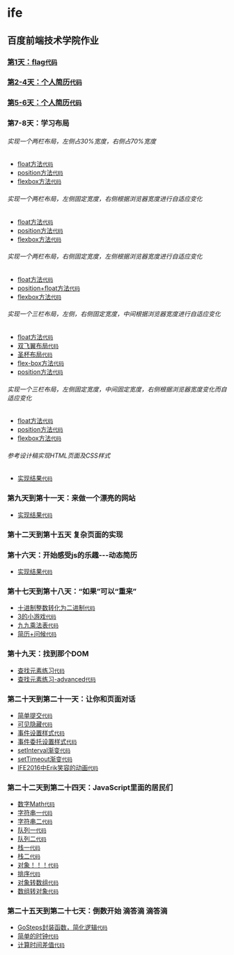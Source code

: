 # ife
## 百度前端技术学院作业

### [第1天：flag](http://htmlpreview.github.io/?https://github.com/xszi/ife/blob/master/1th/class1_flag.html)[`代码`](https://github.com/xszi/ife/blob/master/1th/class1_flag.html)

### [第2-4天：个人简历](http://htmlpreview.github.io/?https://github.com/xszi/ife/blob/master/2_4th/class2-4_resume.html)[`代码`](https://github.com/xszi/ife/blob/master/2_4th/class2-4_resume.html)
### [第5-6天：个人简历](http://htmlpreview.github.io/?https://github.com/xszi/ife/blob/master/5_6th/class5-6_resume.html)[`代码`](https://github.com/xszi/ife/blob/master/5_6th/class5-6_resume.html)

### 第7-8天：学习布局

###### 实现一个两栏布局，左侧占30%宽度，右侧占70%宽度
* [float方法](http://htmlpreview.github.io/?https://github.com/xszi/ife/blob/master/20180524_layout1_1.html)[`代码`](https://github.com/xszi/ife/blob/master/20180524_layout1_1.html)
* [position方法](http://htmlpreview.github.io/?https://github.com/xszi/ife/blob/master/20180524_layout1_2.html)[`代码`](https://github.com/xszi/ife/blob/master/20180524_layout1_2.html)
* [flexbox方法](http://htmlpreview.github.io/?https://github.com/xszi/ife/blob/master/20180524_layout1_3.html)[`代码`](https://github.com/xszi/ife/blob/master/20180524_layout1_3.html)

###### 实现一个两栏布局，左侧固定宽度，右侧根据浏览器宽度进行自适应变化
* [float方法](http://htmlpreview.github.io/?https://github.com/xszi/ife/blob/master/20180524_layout2_1.html)[`代码`](https://github.com/xszi/ife/blob/master/20180524_layout2_1.html)
* [position方法](http://htmlpreview.github.io/?https://github.com/xszi/ife/blob/master/20180524_layout2_2.html)[`代码`](https://github.com/xszi/ife/blob/master/20180524_layout2_2.html)
* [flexbox方法](http://htmlpreview.github.io/?https://github.com/xszi/ife/blob/master/20180524_layout2_3.html)[`代码`](https://github.com/xszi/ife/blob/master/20180524_layout2_3.html)

###### 实现一个两栏布局，右侧固定宽度，左侧根据浏览器宽度进行自适应变化
* [float方法](http://htmlpreview.github.io/?https://github.com/xszi/ife/blob/master/20180525_layout3_1.html)[`代码`](https://github.com/xszi/ife/blob/master/20180525_layout3_1.html)
* [position+float方法](http://htmlpreview.github.io/?https://github.com/xszi/ife/blob/master/20180525_layout3_2.html)[`代码`](https://github.com/xszi/ife/blob/master/20180525_layout3_2.html)
* [flexbox方法](http://htmlpreview.github.io/?https://github.com/xszi/ife/blob/master/20180525_layout3_3.html)[`代码`](https://github.com/xszi/ife/blob/master/20180525_layout3_3.html)

###### 实现一个三栏布局，左侧，右侧固定宽度，中间根据浏览器宽度进行自适应变化
* [float方法](http://htmlpreview.github.io/?https://github.com/xszi/ife/blob/master/20180525_layout4_1.html)[`代码`](https://github.com/xszi/ife/blob/master/20180525_layout4_1.html)
* [双飞翼布局](http://htmlpreview.github.io/?https://github.com/xszi/ife/blob/master/20180525_layout4_2.html)[`代码`](https://github.com/xszi/ife/blob/master/20180525_layout4_2.html)
* [圣杯布局](http://htmlpreview.github.io/?https://github.com/xszi/ife/blob/master/20180525_layout4_3.html)[`代码`](https://github.com/xszi/ife/blob/master/20180525_layout4_3.html)
* [flex-box方法](http://htmlpreview.github.io/?https://github.com/xszi/ife/blob/master/20180525_layout4_4.html)[`代码`](https://github.com/xszi/ife/blob/master/20180525_layout4_4.html)
* [position方法](http://htmlpreview.github.io/?https://github.com/xszi/ife/blob/master/20180525_layout4_5.html)[`代码`](https://github.com/xszi/ife/blob/master/20180525_layout4_5.html)

###### 实现一个三栏布局，左侧固定宽度，中间固定宽度，右侧根据浏览器宽度变化而自适应变化
* [float方法](http://htmlpreview.github.io/?https://github.com/xszi/ife/blob/master/20180525_layout5_1.html)[`代码`](https://github.com/xszi/ife/blob/master/20180525_layout5_1.html)
* [position方法](http://htmlpreview.github.io/?https://github.com/xszi/ife/blob/master/20180525_layout5_2.html)[`代码`](https://github.com/xszi/ife/blob/master/20180525_layout5_2.html)
* [flexbox方法](http://htmlpreview.github.io/?https://github.com/xszi/ife/blob/master/20180525_layout5_3.html)[`代码`](https://github.com/xszi/ife/blob/master/20180525_layout5_3.html)

######  参考设计稿实现HTML页面及CSS样式
* [实现结果](http://htmlpreview.github.io/?https://github.com/xszi/ife/blob/master/20180527_layout6.html)[`代码`](https://github.com/xszi/ife/blob/master/20180527_layout6.html)

### 第九天到第十一天：来做一个漂亮的网站
* [实现结果](http://htmlpreview.github.io/?https://github.com/xszi/ife/blob/master/20180528web.html)[`代码`](https://github.com/xszi/ife/blob/master/20180528web.html)

### 第十二天到第十五天 复杂页面的实现

### 第十六天：开始感受js的乐趣---动态简历
* [实现结果](http://htmlpreview.github.io/?https://github.com/xszi/ife/blob/master/resume.html)[`代码`](https://github.com/xszi/ife/blob/master/resume.html)

### 第十七天到第十八天：“如果”可以“重来”
* [十进制整数转化为二进制](http://htmlpreview.github.io/?https://github.com/xszi/ife/blob/master/dec2bin.html)[`代码`](https://github.com/xszi/ife/blob/master/dec2bin.html)
* [3的小游戏](http://htmlpreview.github.io/?https://github.com/xszi/ife/blob/master/game-of-three.html)[`代码`](https://github.com/xszi/ife/blob/master/game-of-three.html)
* [九九乘法表](http://htmlpreview.github.io/?https://github.com/xszi/ife/blob/master/9x9table.html)[`代码`](https://github.com/xszi/ife/blob/master/9x9table.html)
* [简历+问候](http://htmlpreview.github.io/?https://github.com/xszi/ife/blob/master/resume_greet.html)[`代码`](https://github.com/xszi/ife/blob/master/resume_greet.html)

### 第十九天：找到那个DOM
* [查找元素练习](http://htmlpreview.github.io/?https://github.com/xszi/ife/blob/master/find-element.html)[`代码`](https://github.com/xszi/ife/blob/master/find-element.html)
* [查找元素练习-advanced](http://htmlpreview.github.io/?https://github.com/xszi/ife/blob/master/find-element-advanced.html)[`代码`](https://github.com/xszi/ife/blob/master/find-element-advanced.html)

### 第二十天到第二十一天：让你和页面对话
* [简单提交](http://htmlpreview.github.io/?https://github.com/xszi/ife/blob/master/simplesubmit.html)[`代码`](https://github.com/xszi/ife/blob/master/simplesubmit.html)
* [可见隐藏](http://htmlpreview.github.io/?https://github.com/xszi/ife/blob/master/vishidden.html)[`代码`](https://github.com/xszi/ife/blob/master/vishidden.html)
* [事件设置样式](http://htmlpreview.github.io/?https://github.com/xszi/ife/blob/master/eventstyle.html)[`代码`](https://github.com/xszi/ife/blob/master/eventstyle.html)
* [事件委托设置样式](http://htmlpreview.github.io/?https://github.com/xszi/ife/blob/master/eventstyledelegate.html)[`代码`](https://github.com/xszi/ife/blob/master/eventstyledelegate.html)
* [setInterval渐变](http://htmlpreview.github.io/?https://github.com/xszi/ife/blob/master/intervalout.html)[`代码`](https://github.com/xszi/ife/blob/master/intervalout.html)
* [setTimeout渐变](http://htmlpreview.github.io/?https://github.com/xszi/ife/blob/master/settimeout.html)[`代码`](https://github.com/xszi/ife/blob/master/settimeout.html)
* [IFE2016中Erik笑容的动画](http://htmlpreview.github.io/?https://github.com/xszi/ife/blob/master/Eric-animation.html)[`代码`](https://github.com/xszi/ife/blob/master/Eric-animation.html)

### 第二十二天到第二十四天：JavaScript里面的居民们
* [数字Math](http://htmlpreview.github.io/?https://github.com/xszi/ife/blob/master/demo_number.html)[`代码`](https://github.com/xszi/ife/blob/master/demo_number.html)
* [字符串一](http://htmlpreview.github.io/?https://github.com/xszi/ife/blob/master/demo_string1.html)[`代码`](https://github.com/xszi/ife/blob/master/demo_string1.html)
* [字符串二](http://htmlpreview.github.io/?https://github.com/xszi/ife/blob/master/demo_string2.html)[`代码`](https://github.com/xszi/ife/blob/master/eventstyle.html)
* [队列一](http://htmlpreview.github.io/?https://github.com/xszi/ife/blob/master/demo_queue1.html)[`代码`](https://github.com/xszi/ife/blob/master/demo_queue1.html)
* [队列二](http://htmlpreview.github.io/?https://github.com/xszi/ife/blob/master/demo_queue2.html)[`代码`](https://github.com/xszi/ife/blob/master/demo_queue2.html)
* [栈一](http://htmlpreview.github.io/?https://github.com/xszi/ife/blob/master/demo_stack1.html)[`代码`](https://github.com/xszi/ife/blob/master/demo_stack1.html)
* [栈二](http://htmlpreview.github.io/?https://github.com/xszi/ife/blob/master/demo_stack2.html)[`代码`](https://github.com/xszi/ife/blob/master/demo_stack2.html)
* [对象！！！](http://htmlpreview.github.io/?https://github.com/xszi/ife/blob/master/demo_object.html)[`代码`](https://github.com/xszi/ife/blob/master/demo_object.html)
* [排序](http://htmlpreview.github.io/?https://github.com/xszi/ife/blob/master/demo_sort.html)[`代码`](https://github.com/xszi/ife/blob/master/demo_sort.html)
* [对象转数组](http://htmlpreview.github.io/?https://github.com/xszi/ife/blob/master/demo_objtoarr.html)[`代码`](https://github.com/xszi/ife/blob/master/demo_objtoarr.html)
* [数组转对象](http://htmlpreview.github.io/?https://github.com/xszi/ife/blob/master/demo_arrtoobj.html)[`代码`](https://github.com/xszi/ife/blob/master/demo_arrtoobj.html)

### 第二十五天到第二十七天：倒数开始 滴答滴 滴答滴
* [GoSteps封装函数，简化逻辑](http://htmlpreview.github.io/?https://github.com/xszi/ife/blob/master/demo_goturn.html)[`代码`](https://github.com/xszi/ife/blob/master/demo_goturn.html)
* [简单的时钟](http://htmlpreview.github.io/?https://github.com/xszi/ife/blob/master/demo_clock.html)[`代码`](https://github.com/xszi/ife/blob/master/demo_clock.html)
* [计算时间差值](http://htmlpreview.github.io/?https://github.com/xszi/ife/blob/master/cal_time_difference.html)[`代码`](https://github.com/xszi/ife/blob/master/cal_time_difference.html)
